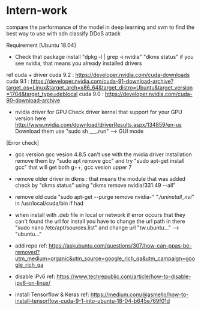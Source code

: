 # Intern-work
compare the performance of the model in deep learning and svm to find the best way to use with sdn classify DDoS attack

Requirement [Ubuntu 18.04]

- Check that package install
"dpkg -l | grep -i nvidia"
"dkms status" if you see nvidia, that means you already installed drivers 

ref cuda + driver
cuda 9.2 : https://developer.nvidia.com/cuda-downloads
cuda 9.1 : https://developer.nvidia.com/cuda-91-download-archive?target_os=Linux&target_arch=x86_64&target_distro=Ubuntu&target_version=1704&target_type=deblocal
cuda 9.0 : https://developer.nvidia.com/cuda-90-download-archive

- nvidia driver for GPU
Check driver kernel that support for your GPU version here
http://www.nvidia.com/download/driverResults.aspx/134859/en-us
Download them 
use "sudo sh ___.run" --> GUI mode

[Error check]
- gcc version 
gcc vesion 4.8.5 can't use with the nvidia driver installation 
remove them by "sudo apt remove gcc"
and try "sudo apt-get install gcc"
that will get both g++, gcc vesion upper 7
- remove older driver in dkms : that means the module that was added
check by  "dkms status"
using "dkms remove nvidia/331.49 --all"
- remove old cuda 
"sudo apt-get --purge remove nvidia-*"
"./uninstall_nvi*" in /usr/local/cuda/bin if had
- when install with .deb file in local or network
if error occurs that they can't found the url for install
you have to change the url path in there "sudo nano /etc/apt/sources.list"
and change url "tw.ubuntu..." --> "ubuntu..."
- add repo
ref: https://askubuntu.com/questions/307/how-can-ppas-be-removed?utm_medium=organic&utm_source=google_rich_qa&utm_campaign=google_rich_qa
- disable iPv6
ref: https://www.techrepublic.com/article/how-to-disable-ipv6-on-linux/

- install Tensorflow & Keras
ref: https://medium.com/@asmello/how-to-install-tensorflow-cuda-9-1-into-ubuntu-18-04-b645e769f01d
